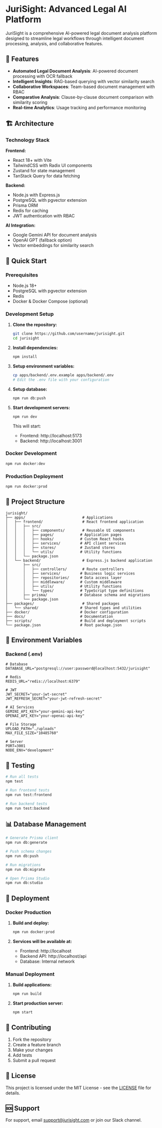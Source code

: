 # JuriSight: Advanced Legal AI Platform

JuriSight is a comprehensive AI-powered legal document analysis platform designed to streamline legal workflows through intelligent document processing, analysis, and collaborative features.

## 🚀 Features

- **Automated Legal Document Analysis**: AI-powered document processing with OCR fallback
- **Intelligent Insights**: RAG-based querying with vector similarity search
- **Collaborative Workspaces**: Team-based document management with RBAC
- **Comparative Analysis**: Clause-by-clause document comparison with similarity scoring
- **Real-time Analytics**: Usage tracking and performance monitoring

## 🏗️ Architecture

### Technology Stack

**Frontend:**
- React 18+ with Vite
- TailwindCSS with Radix UI components
- Zustand for state management
- TanStack Query for data fetching

**Backend:**
- Node.js with Express.js
- PostgreSQL with pgvector extension
- Prisma ORM
- Redis for caching
- JWT authentication with RBAC

**AI Integration:**
- Google Gemini API for document analysis
- OpenAI GPT (fallback option)
- Vector embeddings for similarity search

## 🚀 Quick Start

### Prerequisites

- Node.js 18+
- PostgreSQL with pgvector extension
- Redis
- Docker & Docker Compose (optional)

### Development Setup

1. **Clone the repository:**
   ```bash
   git clone https://github.com/username/jurisight.git
   cd jurisight
   ```

2. **Install dependencies:**
   ```bash
   npm install
   ```

3. **Setup environment variables:**
   ```bash
   cp apps/backend/.env.example apps/backend/.env
   # Edit the .env file with your configuration
   ```

4. **Setup database:**
   ```bash
   npm run db:push
   ```

5. **Start development servers:**
   ```bash
   npm run dev
   ```

   This will start:
   - Frontend: http://localhost:5173
   - Backend: http://localhost:3001

### Docker Development

```bash
npm run docker:dev
```

### Production Deployment

```bash
npm run docker:prod
```

## 📁 Project Structure

```
jurisight/
├── apps/                          # Applications
│   ├── frontend/                  # React frontend application
│   │   ├── src/
│   │   │   ├── components/        # Reusable UI components
│   │   │   ├── pages/            # Application pages
│   │   │   ├── hooks/            # Custom React hooks
│   │   │   ├── services/         # API client services
│   │   │   ├── stores/           # Zustand stores
│   │   │   └── utils/            # Utility functions
│   │   └── package.json
│   └── backend/                   # Express.js backend application
│       ├── src/
│       │   ├── controllers/       # Route controllers
│       │   ├── services/         # Business logic services
│       │   ├── repositories/     # Data access layer
│       │   ├── middleware/       # Custom middleware
│       │   ├── utils/            # Utility functions
│       │   └── types/            # TypeScript type definitions
│       ├── prisma/               # Database schema and migrations
│       └── package.json
├── packages/                      # Shared packages
│   └── shared/                   # Shared types and utilities
├── docker/                       # Docker configuration
├── docs/                         # Documentation
├── scripts/                      # Build and deployment scripts
└── package.json                  # Root package.json
```

## 🔧 Environment Variables

### Backend (.env)

```env
# Database
DATABASE_URL="postgresql://user:password@localhost:5432/jurisight"

# Redis
REDIS_URL="redis://localhost:6379"

# JWT
JWT_SECRET="your-jwt-secret"
JWT_REFRESH_SECRET="your-jwt-refresh-secret"

# AI Services
GEMINI_API_KEY="your-gemini-api-key"
OPENAI_API_KEY="your-openai-api-key"

# File Storage
UPLOAD_PATH="./uploads"
MAX_FILE_SIZE="10485760"

# Server
PORT=3001
NODE_ENV="development"
```

## 🧪 Testing

```bash
# Run all tests
npm test

# Run frontend tests
npm run test:frontend

# Run backend tests
npm run test:backend
```

## 📊 Database Management

```bash
# Generate Prisma client
npm run db:generate

# Push schema changes
npm run db:push

# Run migrations
npm run db:migrate

# Open Prisma Studio
npm run db:studio
```

## 🚀 Deployment

### Docker Production

1. **Build and deploy:**
   ```bash
   npm run docker:prod
   ```

2. **Services will be available at:**
   - Frontend: http://localhost
   - Backend API: http://localhost/api
   - Database: Internal network

### Manual Deployment

1. **Build applications:**
   ```bash
   npm run build
   ```

2. **Start production server:**
   ```bash
   npm start
   ```

## 🤝 Contributing

1. Fork the repository
2. Create a feature branch
3. Make your changes
4. Add tests
5. Submit a pull request

## 📄 License

This project is licensed under the MIT License - see the [LICENSE](LICENSE) file for details.

## 🆘 Support

For support, email support@jurisight.com or join our Slack channel.